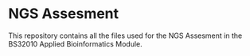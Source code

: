 NGS Assesment
========

This repository contains all the files used for the NGS Assesment in the BS32010 Applied Bioinformatics Module.
